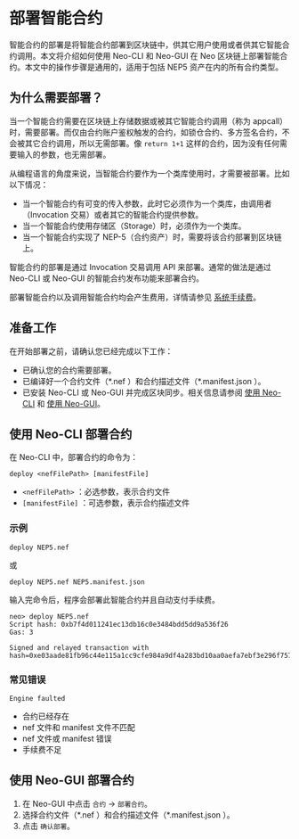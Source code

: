 # 部署智能合约

智能合约的部署是将智能合约部署到区块链中，供其它用户使用或者供其它智能合约调用。本文将介绍如何使用 Neo-CLI 和 Neo-GUI 在 Neo 区块链上部署智能合约。本文中的操作步骤是通用的，适用于包括 NEP5 资产在内的所有合约类型。

## 为什么需要部署？

当一个智能合约需要在区块链上存储数据或被其它智能合约调用（称为 appcall）时，需要部署。而仅由合约账户鉴权触发的合约，如锁仓合约、多方签名合约，不会被其它合约调用，所以无需部署。像 `return 1+1` 这样的合约，因为没有任何需要输入的参数，也无需部署。 

从编程语言的角度来说，当智能合约要作为一个类库使用时，才需要被部署。比如以下情况：

- 当一个智能合约有可变的传入参数，此时它必须作为一个类库，由调用者（Invocation 交易）或者其它的智能合约提供参数。
- 当一个智能合约使用存储区（Storage）时，必须作为一个类库。
- 当一个智能合约实现了 NEP-5（合约资产）时，需要将该合约部署到区块链上。

智能合约的部署是通过 Invocation 交易调用 API 来部署。通常的做法是通过 Neo-CLI 或 Neo-GUI 的智能合约发布功能来部署合约。

部署智能合约以及调用智能合约均会产生费用，详情请参见 [系统手续费](../../reference/fees.md)。

## 准备工作
在开始部署之前，请确认您已经完成以下工作：

- 已确认您的合约需要部署。
- 已编译好一个合约文件（\*.nef ）和合约描述文件（\*.manifest.json ）。
- 已安装 Neo-CLI 或 Neo-GUI 并完成区块同步。相关信息请参阅 [使用 Neo-CLI](../../node/cli/setup.md) 和 [使用 Neo-GUI](../../node/gui/install.md)。

## 使用 Neo-CLI 部署合约

在 Neo-CLI 中，部署合约的命令为：

 `deploy <nefFilePath> [manifestFile]`

-  `<nefFilePath>` ：必选参数，表示合约文件
- `[manifestFile]` ：可选参数，表示合约描述文件

### 示例

```
deploy NEP5.nef
```

或

```
deploy NEP5.nef NEP5.manifest.json
```

输入完命令后，程序会部署此智能合约并且自动支付手续费。

```
neo> deploy NEP5.nef
Script hash: 0xb7f4d011241ec13db16c0e3484bdd5dd9a536f26
Gas: 3

Signed and relayed transaction with hash=0xe03aade81fb96c44e115a1cc9cfe984a9df4a283bd10aa0aefa7ebf3e296f757
```

### 常见错误

`Engine faulted`

- 合约已经存在
- nef 文件和 manifest 文件不匹配
- nef 文件或 manifest 错误
- 手续费不足

## 使用 Neo-GUI 部署合约

1. 在 Neo-GUI 中点击 `合约` -> `部署合约`。
2. 选择合约文件（\*.nef ）和合约描述文件（\*.manifest.json ）。
3. 点击 `确认部署`。

